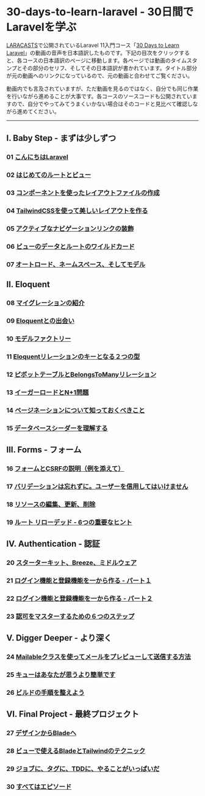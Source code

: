 # 30-days-to-learn-laravel - 30日間でLaravelを学ぶ

[LARACASTS](https://laracasts.com/)で公開されているLaravel 11入門コース「[30 Days to Learn Laravel](https://laracasts.com/series/30-days-to-learn-laravel-11)」の動画の音声を日本語訳したものです。下記の目次をクリックすると、各コースの日本語訳のページに移動します。各ページでは動画のタイムスタンプとその部分のセリフ、そしてその日本語訳が書かれています。タイトル部分が元の動画へのリンクになっているので、元の動画と合わせてご覧ください。

動画内でも言及されていますが、ただ動画を見るのではなく、自分でも同じ作業を行いながら進めることが大事です。各コースのソースコードも公開されていますので、自分でやってみてうまくいかない場合はそのコードと見比べて確認しながら進めてください。

---

## Ⅰ. Baby Step - まずは少しずつ

### 01 [こんにちはLaravel](https://github.com/shibamirai/30-days-to-learn-laravel/blob/main/docs/01.%20Hello,%20Laravel.md)

### 02 [はじめてのルートとビュー](https://github.com/shibamirai/30-days-to-learn-laravel/blob/main/docs/02.%20Your%20First%20Route%20and%20View.md)

### 03 [コンポーネントを使ったレイアウトファイルの作成](https://github.com/shibamirai/30-days-to-learn-laravel/blob/main/docs/03.%20Create%20a%20Layout%20File%20Using%20Laravel%20Components.md)

### 04 [TailwindCSSを使って美しいレイアウトを作る](https://github.com/shibamirai/30-days-to-learn-laravel/blob/main/docs/04.%20Make%20a%20Pretty%20Layout%20Using%20TailwindCSS.md)

### 05 [アクティブなナビゲーションリンクの装飾](https://github.com/shibamirai/30-days-to-learn-laravel/blob/main/docs/05.%20Style%20the%20Currently%20Active%20Navigation%20Link.md)

### 06 [ビューのデータとルートのワイルドカード](https://github.com/shibamirai/30-days-to-learn-laravel/blob/main/docs/06.%20View%20Data%20and%20Route%20Wildcards.md)

### 07 [オートロード、ネームスペース、そしてモデル](https://github.com/shibamirai/30-days-to-learn-laravel/blob/main/docs/07.%20Autoloading,%20Namespaces,%20and%20Models.md)

## Ⅱ. Eloquent

### 08 [マイグレーションの紹介](https://github.com/shibamirai/30-days-to-learn-laravel/blob/main/docs/08.%20Introduction%20to%20Migrations.md)

### 09 [Eloquentとの出会い](https://github.com/shibamirai/30-days-to-learn-laravel/blob/main/docs/09.%20Meet%20Eloquent.md)

### 10 [モデルファクトリー](https://github.com/shibamirai/30-days-to-learn-laravel/blob/main/docs/10.%20Model%20Factories.md)

### 11 [Eloquentリレーションのキーとなる２つの型](https://github.com/shibamirai/30-days-to-learn-laravel/blob/main/docs/11.%20Two%20Key%20Eloquent%20Relationship%20Types.md)

### 12 [ピボットテーブルとBelongsToManyリレーション](https://github.com/shibamirai/30-days-to-learn-laravel/blob/main/docs/12.%20Pivot%20Tables%20and%20BelongsToMany.md)

### 13 [イーガーロードとN+1問題](https://github.com/shibamirai/30-days-to-learn-laravel/blob/main/docs/13.%20Eager%20Loading%20and%20the%20N+1%20Problem.md)

### 14 [ページネーションについて知っておくべきこと](https://github.com/shibamirai/30-days-to-learn-laravel/blob/main/docs/14.%20All%20You%20Need%20to%20Know%20About%20Pagination.md)

### 15 [データベースシーダーを理解する](https://github.com/shibamirai/30-days-to-learn-laravel/blob/main/docs/15.%20Understanding%20Database%20Seeders.md)

## Ⅲ. Forms - フォーム

### 16 [フォームとCSRFの説明（例を添えて）](https://github.com/shibamirai/30-days-to-learn-laravel/blob/main/docs/16.%20Forms%20and%20CSRF%20Explained%20(with%20Examples).md)

### 17 [バリデーションは忘れずに。ユーザーを信用してはいけません](https://github.com/shibamirai/30-days-to-learn-laravel/blob/main/docs/17.%20Always%20Validate.%20Never%20Trust%20the%20User.md)

### 18 [リソースの編集、更新、削除](https://github.com/shibamirai/30-days-to-learn-laravel/blob/main/docs/18.%20Editing,%20Updating,%20and%20Deleting%20a%20Resource.md)

### 19 [ルート リローデッド - 6つの重要なヒント](https://github.com/shibamirai/30-days-to-learn-laravel/blob/main/docs/19.%20Routes%20Reloaded%20-%206%20Essential%20Tips.md)

## Ⅳ. Authentication - 認証

### 20 [スターターキット、Breeze、ミドルウェア](https://github.com/shibamirai/30-days-to-learn-laravel/blob/main/docs/20.%20Starter%20Kits,%20Breeze,%20and%20Middleware.md)

### 21 [ログイン機能と登録機能を一から作る - パート１](https://github.com/shibamirai/30-days-to-learn-laravel/blob/main/docs/21.%20Make%20a%20Login%20and%20Registration%20System%20From%20Scratch-Part%201.md)

### 22 [ログイン機能と登録機能を一から作る - パート２](https://github.com/shibamirai/30-days-to-learn-laravel/blob/main/docs/22.%20Make%20a%20Login%20and%20Registration%20System%20From%20Scratch-Part%202.md)

### 23 [認可をマスターするための６つのステップ](https://github.com/shibamirai/30-days-to-learn-laravel/blob/main/docs/23.%206%20Steps%20to%20Authorization%20Mastery.md)

## Ⅴ. Digger Deeper - より深く

### 24 [Mailableクラスを使ってメールをプレビューして送信する方法](https://github.com/shibamirai/30-days-to-learn-laravel/blob/main/docs/24.%20How%20to%20Preview%20and%20Send%20Email%20Using%20Mailable%20Classes.md)

### 25 [キューはあなたが思うより簡単です](https://github.com/shibamirai/30-days-to-learn-laravel/blob/main/docs/25.%20Queses%20Are%20Easier%20Than%20You%20Think.md)

### 26 [ビルドの手順を整えよう](https://github.com/shibamirai/30-days-to-learn-laravel/blob/main/docs/26.%20Get%20Your%20Build%20Process%20in%20Order.md)

## Ⅵ. Final Project - 最終プロジェクト

### 27 [デザインからBladeへ](https://github.com/shibamirai/30-days-to-learn-laravel/blob/main/docs/27.%20From%20Design%20to%20Blade.md)

### 28 [ビューで使えるBladeとTailwindのテクニック](https://github.com/shibamirai/30-days-to-learn-laravel/blob/main/docs/28.%20Blade%20and%20Tailwind%20Techniques%20for%20Your%20Laravel%20Views.md)

### 29 [ジョブに、タグに、TDDに、やることがいっぱいだ](https://github.com/shibamirai/30-days-to-learn-laravel/blob/main/docs/29.%20Jobs,%20Tags,%20TDD,%20Oh%20My!.md)

### 30 [すべてはエピソード](https://github.com/shibamirai/30-days-to-learn-laravel/blob/main/docs/30.%20The%20Everything%20Episode.md)
